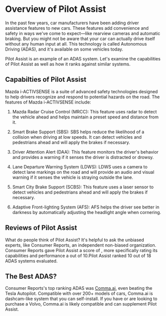 # Overview of Pilot Assist

In the past few years, car manufacturers have been adding driver assistance features to new cars. These features add convenience and safety in ways we've come to expect—like rearview cameras and automatic braking. But you might not be aware that your car can actually drive itself without any human input at all. This technology is called Autonomous Driving (ADAS), and it's available on some vehicles today.

Pilot Assist is an example of an ADAS system. Let's examine the capabilities of Pilot Assist as well as how it ranks against similar systems.

## Capabilties of Pilot Assist


Mazda i-ACTIVSENSE is a suite of advanced safety technologies designed to help drivers recognize and respond to potential hazards on the road. The features of Mazda i-ACTIVSENSE include: 

1. Mazda Radar Cruise Control (MRCC): This feature uses radar to detect the vehicle ahead and helps maintain a preset speed and distance from it. 

2. Smart Brake Support (SBS): SBS helps reduce the likelihood of a collision when driving at low speeds. It can detect vehicles and pedestrians ahead and will apply the brakes if necessary. 

3. Driver Attention Alert (DAA): This feature monitors the driver&#39;s behavior and provides a warning if it senses the driver is distracted or drowsy. 

4. Lane Departure Warning System (LDWS): LDWS uses a camera to detect lane markings on the road and will provide an audio and visual warning if it senses the vehicle is straying outside the lane. 

5. Smart City Brake Support (SCBS): This feature uses a laser sensor to detect vehicles and pedestrians ahead and will apply the brakes if necessary. 

6. Adaptive Front-lighting System (AFS): AFS helps the driver see better in darkness by automatically adjusting the headlight angle when cornering.

## Reviews of Pilot Assist
What do people think of Pilot Assist? It's helpful to ask the unbiased experts, like Consumer Reports, an independent non-biased organization. Consumer Reports gave Pilot Assist a score of , more specifically rating its capabilities and performance a  out of 10.Pilot Assist ranked 10 out of 18 ADAS systems evaluated.

## The Best ADAS?
Consumer Reports's top ranking ADAS was [Comma.ai](https://comma.ai?utm_medium=ref&utm_source=jwith&utm_campaign=), even beating the Tesla Autopilot. Compatible with over 200+ models of cars, Comma.ai is dashcam-like system that you can self-install. If you have or are looking to purchase a Volvo, Comma.ai is likely compatible and can supplement Pilot Assist. 

